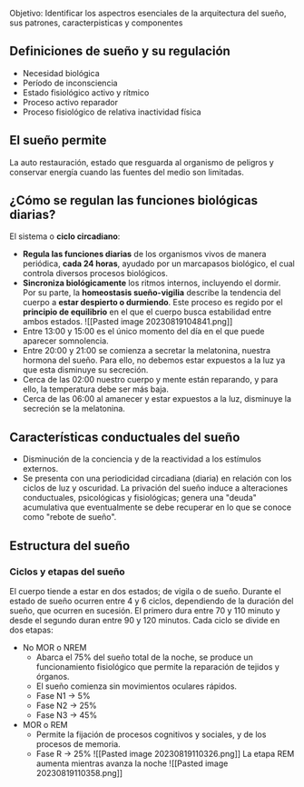 Objetivo: Identificar los aspectros esenciales de la arquitectura del sueño, sus patrones, caracterpisticas y componentes
## Definiciones de sueño y su regulación
- Necesidad biológica
- Período de inconsciencia
- Estado fisiológico activo y rítmico
- Proceso activo reparador
- Proceso fisiológico de relativa inactividad física
## El sueño permite
La auto restauración, estado que resguarda al organismo de peligros y conservar energía cuando las fuentes del medio son limitadas.
## ¿Cómo se regulan las funciones biológicas diarias?
El sistema o **ciclo circadiano**:
- **Regula las funciones diarias** de los organismos vivos de manera periódica, **cada 24 horas**, ayudado por un marcapasos biológico, el cual controla diversos procesos biológicos.
- **Sincroniza biológicamente** los ritmos internos, incluyendo el dormir.
Por su parte, la **homeostasis sueño-vigilia** describe la tendencia del cuerpo a **estar despierto o durmiendo**. Este proceso es regido por el **principio de equilibrio** en el que el cuerpo busca estabilidad entre ambos estados.
![[Pasted image 20230819104841.png]]
- Entre 13:00 y 15:00 es el único momento del día en el que puede aparecer somnolencia.
- Entre 20:00 y 21:00 se comienza a secretar la melatonina, nuestra hormona del sueño. Para ello, no debemos estar expuestos a la luz ya que esta disminuye su secreción.
-  Cerca de las 02:00 nuestro cuerpo y mente están reparando, y para ello, la temperatura debe ser más baja.
- Cerca de las 06:00 al amanecer y estar expuestos a la luz, disminuye la secreción se la melatonina.
## Características conductuales del sueño
- Disminución de la conciencia y de la reactividad a los estímulos externos.
- Se presenta con una periodicidad circadiana (diaria) en relación con los ciclos de luz y oscuridad.
La privación del sueño induce a alteraciones conductuales, psicológicas y fisiológicas; genera una "deuda" acumulativa que eventualmente se debe recuperar en lo que se conoce como "rebote de sueño".

## Estructura del sueño
### Ciclos y etapas del sueño
El cuerpo tiende a estar en dos estados; de vigila o de sueño.
Durante el estado de sueño ocurren entre 4 y 6 ciclos, dependiendo de la duración del sueño, que ocurren en sucesión. El primero dura entre 70 y 110 minuto y desde el segundo duran entre 90 y 120 minutos.
Cada ciclo se divide en dos etapas:
- No MOR o NREM
	- Abarca el 75% del sueño total de la noche, se produce un funcionamiento fisiológico que permite la reparación de tejidos y órganos.
	- El sueño comienza sin movimientos oculares rápidos.
	- Fase N1 -> 5%
	- Fase N2 -> 25%
	- Fase N3 -> 45%
- MOR o REM
	- Permite la fijación de procesos cognitivos y sociales, y de los procesos de memoria.
	- Fase R -> 25%
![[Pasted image 20230819110326.png]]
La etapa REM aumenta mientras avanza la noche
![[Pasted image 20230819110358.png]]
